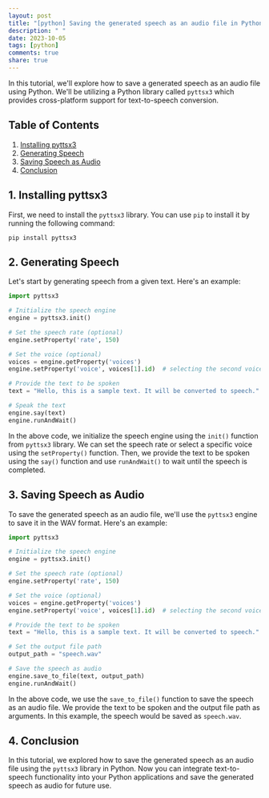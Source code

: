 ```yaml
---
layout: post
title: "[python] Saving the generated speech as an audio file in Python"
description: " "
date: 2023-10-05
tags: [python]
comments: true
share: true
---
```


In this tutorial, we'll explore how to save a generated speech as an audio file using Python. We'll be utilizing a Python library called `pyttsx3` which provides cross-platform support for text-to-speech conversion.

## Table of Contents

1. [Installing pyttsx3](#installing-pyttsx3)
2. [Generating Speech](#generating-speech)
3. [Saving Speech as Audio](#saving-speech-as-audio)
4. [Conclusion](#conclusion)

## 1. Installing pyttsx3

First, we need to install the `pyttsx3` library. You can use `pip` to install it by running the following command:

```
pip install pyttsx3
```

## 2. Generating Speech

Let's start by generating speech from a given text. Here's an example:

```python
import pyttsx3

# Initialize the speech engine
engine = pyttsx3.init()

# Set the speech rate (optional)
engine.setProperty('rate', 150)

# Set the voice (optional)
voices = engine.getProperty('voices')
engine.setProperty('voice', voices[1].id)  # selecting the second voice 

# Provide the text to be spoken
text = "Hello, this is a sample text. It will be converted to speech."

# Speak the text
engine.say(text)
engine.runAndWait()
```

In the above code, we initialize the speech engine using the `init()` function from `pyttsx3` library. We can set the speech rate or select a specific voice using the `setProperty()` function. Then, we provide the text to be spoken using the `say()` function and use `runAndWait()` to wait until the speech is completed.

## 3. Saving Speech as Audio

To save the generated speech as an audio file, we'll use the `pyttsx3` engine to save it in the WAV format. Here's an example:

```python
import pyttsx3

# Initialize the speech engine
engine = pyttsx3.init()

# Set the speech rate (optional)
engine.setProperty('rate', 150)

# Set the voice (optional)
voices = engine.getProperty('voices')
engine.setProperty('voice', voices[1].id)  # selecting the second voice 

# Provide the text to be spoken
text = "Hello, this is a sample text. It will be converted to speech."

# Set the output file path
output_path = "speech.wav"

# Save the speech as audio
engine.save_to_file(text, output_path)
engine.runAndWait()
```

In the above code, we use the `save_to_file()` function to save the speech as an audio file. We provide the text to be spoken and the output file path as arguments. In this example, the speech would be saved as `speech.wav`.

## 4. Conclusion

In this tutorial, we explored how to save the generated speech as an audio file using the `pyttsx3` library in Python. Now you can integrate text-to-speech functionality into your Python applications and save the generated speech as audio for future use.